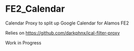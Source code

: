 # FE2_Calendar
Calendar Proxy to split up Google Calendar for Alamos FE2

Relies on https://github.com/darkphnx/ical-filter-proxy

Work in Progress
